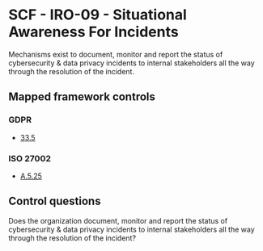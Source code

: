 # SCF - IRO-09 - Situational Awareness For Incidents
Mechanisms exist to document, monitor and report the status of cybersecurity & data privacy incidents to internal stakeholders all the way through the resolution of the incident.
## Mapped framework controls
### GDPR
- [33.5](../gdpr/33.md#335)
  
### ISO 27002
- [A.5.25](../iso27002/a-5.md#a525)
  
## Control questions
Does the organization document, monitor and report the status of cybersecurity & data privacy incidents to internal stakeholders all the way through the resolution of the incident?
  